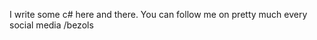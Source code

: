 I write some c# here and there.
You can follow me on pretty much every social media /bezols

<!---
AlexBezols/AlexBezols is a ✨ special ✨ repository because its `README.md` (this file) appears on your GitHub profile.
You can click the Preview link to take a look at your changes.
--->
